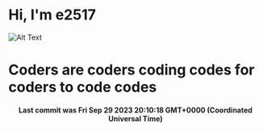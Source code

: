 # Hi, I'm e2517

![Alt Text](https://github.com/E2517/e2517/blob/master/images/background.gif)

# Coders are coders coding codes for coders to code codes

<h4 align="center">Last commit was Fri Sep 29 2023 20:10:18 GMT+0000 (Coordinated Universal Time)</h4>
